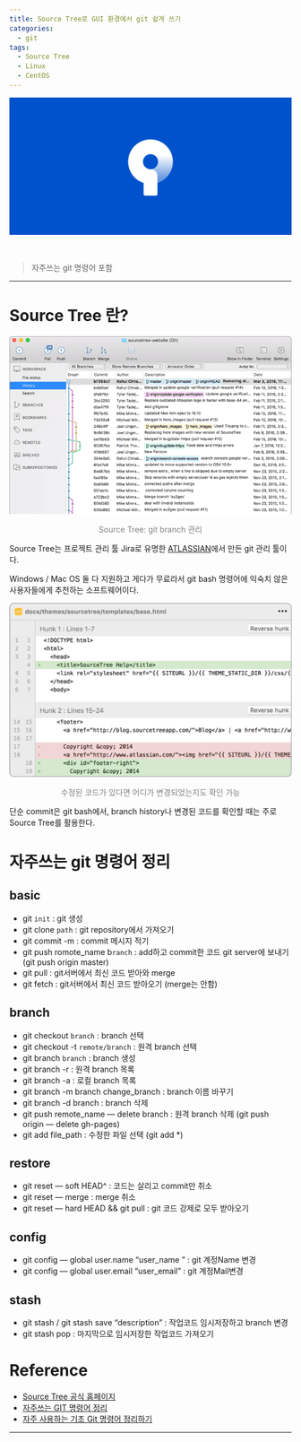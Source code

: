 ```yaml
---
title: Source Tree로 GUI 환경에서 git 쉽게 쓰기
categories:
  - git
tags:
  - Source Tree
  - Linux
  - CentOS
---
```


![Preview](/assets/contents/2020-09-18/source_tree.png)

<br>

> 자주쓰는 git 명령어 포함

<!-- more -->

---

# Source Tree 란?

![mac](/assets/contents/2020-09-18/hero-mac-screenshot.png)

<p style="color:gray; font-size:100%;" align="center">Source Tree: git branch 관리</p>

Source Tree는 프로젝트 관리 툴 Jira로 유명한 [ATLASSIAN](https://www.atlassian.com/)에서 만든 git 관리 툴이다.

Windows / Mac OS 둘 다 지원하고 게다가 무료라서 git bash 명령어에 익숙치 않은 사용자들에게 추천하는 소프트웨어이다.

![mac](/assets/contents/2020-09-18/left_image.png)

<p style="color:gray; font-size:100%;" align="center">수정된 코드가 있다면 어디가 변경되었는지도 확인 가능</p>

단순 commit은 git bash에서, branch history나 변경된 코드를 확인할 때는 주로 Source Tree를 활용한다.
<br>

# 자주쓰는 git 명령어 정리

## basic

- git `init` : git 생성
- git clone `path` : git repository에서 가져오기
- git commit -m : commit 메시지 적기
- git push romote_name b`ranch` : add하고 commit한 코드 git server에 보내기 (git push origin master)
- git pull : git서버에서 최신 코드 받아와 merge
- git fetch : git서버에서 최신 코드 받아오기 (merge는 안함)

## branch

- git checkout `branch` : branch 선택
- git checkout -t `remote/branch` : 원격 branch 선택
- git branch `branch` : branch 생성
- git branch -r : 원격 branch 목록
- git branch -a : 로컬 branch 목록
- git branch -m branch change_branch : branch 이름 바꾸기
- git branch -d branch : branch 삭제
- git push remote_name — delete branch : 원격 branch 삭제 (git push origin — delete gh-pages)
- git add file_path : 수정한 파일 선택 (git add \*)

## restore

- git reset — soft HEAD^ : 코드는 살리고 commit만 취소
- git reset — merge : merge 취소
- git reset — hard HEAD && git pull : git 코드 강제로 모두 받아오기

## config

- git config — global user.name “user_name ” : git 계정Name 변경
- git config — global user.email “user_email” : git 계정Mail변경

## stash

- git stash / git stash save “description” : 작업코드 임시저장하고 branch 변경
- git stash pop : 마지막으로 임시저장한 작업코드 가져오기
  <br>

# Reference

- [Source Tree 공식 홈페이지](https://www.sourcetreeapp.com/)
- [자주쓰는 GIT 명령어 정리](https://thecodinglog.github.io/git/2019/06/13/git-frequently.html)
- [자주 사용하는 기초 Git 명령어 정리하기](https://medium.com/@pks2974/%EC%9E%90%EC%A3%BC-%EC%82%AC%EC%9A%A9%ED%95%98%EB%8A%94-%EA%B8%B0%EC%B4%88-git-%EB%AA%85%EB%A0%B9%EC%96%B4-%EC%A0%95%EB%A6%AC%ED%95%98%EA%B8%B0-533b3689db81)

---
